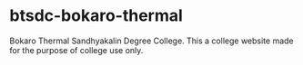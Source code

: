 # btsdc-bokaro-thermal
Bokaro Thermal Sandhyakalin Degree College.
This a college website made for the purpose of college use only.
